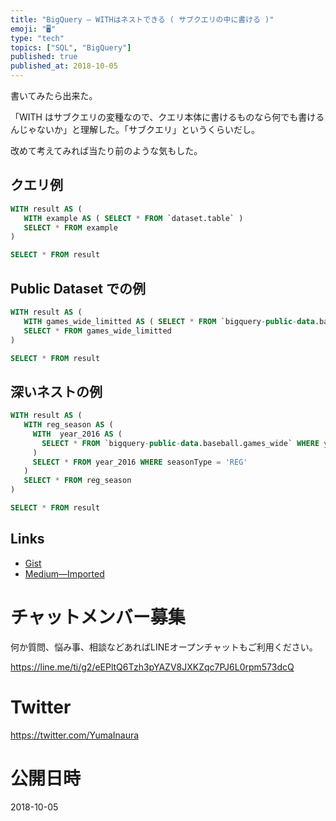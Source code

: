 ```yaml
---
title: "BigQuery — WITHはネストできる ( サブクエリの中に書ける )"
emoji: "🖥"
type: "tech"
topics: ["SQL", "BigQuery"]
published: true
published_at: 2018-10-05
---
```


書いてみたら出来た。

「WITH はサブクエリの変種なので、クエリ本体に書けるものなら何でも書けるんじゃないか」と理解した。「サブクエリ」というくらいだし。


改めて考えてみれば当たり前のような気もした。

## クエリ例

```sql
WITH result AS (
   WITH example AS ( SELECT * FROM `dataset.table` )
   SELECT * FROM example
)

SELECT * FROM result
```

## Public Dataset での例


```sql
WITH result AS (
   WITH games_wide_limitted AS ( SELECT * FROM `bigquery-public-data.baseball.games_wide` LIMIT 100 )
   SELECT * FROM games_wide_limitted
)

SELECT * FROM result
```

## 深いネストの例

```sql
WITH result AS (
   WITH reg_season AS (
     WITH  year_2016 AS (
       SELECT * FROM `bigquery-public-data.baseball.games_wide` WHERE year = 2016
     )
     SELECT * FROM year_2016 WHERE seasonType = 'REG'
   )
   SELECT * FROM reg_season
)

SELECT * FROM result
```

## Links

- [Gist](https://gist.github.com/YumaInaura/7f91a915d53bf4a63708a5605d4e1404)
- [Medium—Imported](https://medium.com/supersonic-generation/bigquery-with-clause-in-subquery-6d59a7474827)









<!-- Update From Qiita API -->

# チャットメンバー募集


何か質問、悩み事、相談などあればLINEオープンチャットもご利用ください。

https://line.me/ti/g2/eEPltQ6Tzh3pYAZV8JXKZqc7PJ6L0rpm573dcQ





# Twitter


https://twitter.com/YumaInaura


<!-- Update From Qiita API -->



# 公開日時

2018-10-05
